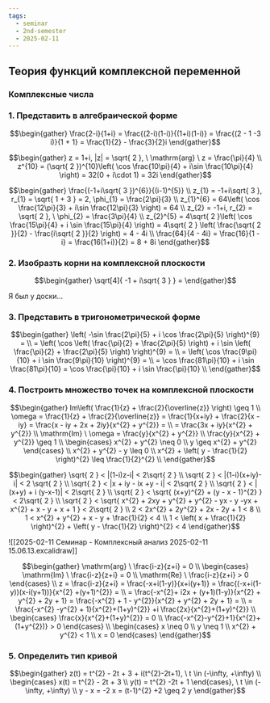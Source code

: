 ```yaml
---
tags:
  - seminar
  - 2nd-semester
  - 2025-02-11
---
```


## Теория функций комплексной переменной

### Комплексные числа

### 1. Представить в алгебраической форме

$$\begin{gather}
\frac{2-i}{1+i} = \frac{(2-i)(1-i)}{(1+i)(1-i)} = \frac{(2 - 1 -3 i)}{1 + 1} = \frac{1}{2} - \frac{3}{2}i
\end{gather}$$

$$\begin{gather}
z = 1+i, |z| = \sqrt{ 2 }, \ \mathrm{arg} \ z = \frac{\pi}{4} \\
z^{10} = (\sqrt{ 2 })^{10}\left( \cos \frac{10\pi}{4} + i\sin \frac{10\pi}{4} \right) = 32(0 + i\cdot 1) = 32i
\end{gather}$$

$$\begin{gather}
\frac{(-1+i\sqrt{ 3 })^{6}}{(i-1)^{5}} \\
z_{1} = -1+i\sqrt{ 3 }, r_{1} = \sqrt{ 1 + 3 } = 2, \phi_{1} = \frac{2\pi}{3} \\
z_{1}^{6} = 64\left( \cos \frac{12\pi}{3} + i\sin \frac{12\pi}{3} \right) = 64 \\
z_{2} = -1+i, r_{2} = \sqrt{ 2 }, \ \phi_{2} = \frac{3\pi}{4} \\
z_{2}^{5} = 4\sqrt{ 2 }\left( \cos \frac{15\pi}{4} + i \sin \frac{15\pi}{4} \right) = 4\sqrt{ 2 } \left( \frac{\sqrt{ 2 }}{2} - \frac{i\sqrt{ 2 }}{2} \right) = 4 - 4i \\
\frac{64}{4 - 4i} = \frac{16}{1 - i} = \frac{16(1+i)}{2} = 8 + 8i
\end{gather}$$

### 2. Изобразть корни на комплексной плоскости

$$\begin{gather}
\sqrt[4]{ -1 + i\sqrt{ 3 } } = 
\end{gather}$$

Я был у доски...

### 3. Представить в тригонометрической форме

$$\begin{gather}
\left( -\sin \frac{2\pi}{5} + i \cos \frac{2\pi}{5} \right)^{9} =  \\
= \left( \cos \left( \frac{\pi}{2} + \frac{2\pi}{5} \right) + i \sin \left( \frac{\pi}{2} + \frac{2\pi}{5} \right) \right)^{9} = \\
= \left( \cos \frac{9\pi}{10} + i \sin \frac{9\pi}{10} \right)^{9} = \\
= \cos \frac{81\pi}{10} + i \sin \frac{81\pi}{10} = \cos \frac{\pi}{10} + i \sin \frac{\pi}{10} \\
\end{gather}$$

### 4. Построить множество точек на комплексной плоскости

$$\begin{gather}
Im\left( \frac{1}{z} + \frac{2}{\overline{z}} \right) \geq 1 \\
\omega = \frac{1}{z} + \frac{2}{\overline{z}} = \frac{1}{x+iy} + \frac{2}{x - iy} = \frac{x - iy + 2x + 2iy}{x^{2} + y^{2}} = \\
= \frac{3x + iy}{x^{2} + y^{2}} \\
\mathrm{Im} \ \omega = \frac{y}{x^{2} + y^{2}} \\
\frac{y}{x^{2} + y^{2}} \geq 1 \\
\begin{cases}
x^{2} + y^{2} \neq 0 \\
y \geq x^{2} + y^{2} 
\end{cases} \\
x^{2} + y^{2} - y \leq 0 \\
x^{2} + \left( y - \frac{1}{2} \right)^{2} \leq \frac{1}{2}^{2} \\
\end{gather}$$

$$\begin{gather}
\sqrt{ 2 } < |(1-i)z-i| < 2\sqrt{ 2 } \\
\sqrt{ 2 } < |(1-i)(x+iy)-i| < 2 \sqrt{ 2 } \\
\sqrt{ 2 } < |x + iy - ix +y - i| < 2\sqrt{ 2 } \\
\sqrt{ 2 } < |(x+y) + i (y-x-1)| < 2\sqrt{ 2 } \\
\sqrt{ 2 } < \sqrt{ (x+y)^{2} + (y - x - 1)^{2} } < 2\sqrt{ 2 } \\
\sqrt{ 2 } < \sqrt{ x^{2} + 2xy + y^{2} + y^{2} - yx - y -yx + x^{2} + x - y + x + 1 } < 2\sqrt{ 2 } \\
2 < 2x^{2} + 2y^{2} + 2x - 2y + 1 < 8 \\
1 < x^{2} + y^{2} + x - y + \frac{1}{2} < 4 \\
1 < \left( x + \frac{1}{2} \right)^{2} + \left( y - \frac{1}{2} \right)^{2} < 4
\end{gather}$$

![[2025-02-11 Семинар - Комплексный анализ 2025-02-11 15.06.13.excalidraw]]

$$\begin{gather}
\mathrm{arg} \ \frac{i-z}{z+i} = 0 \\
\begin{cases}
\mathrm{Im} \ \frac{i-z}{z+i} = 0 \\
\mathrm{Re} \ \frac{i-z}{z+i} > 0
\end{cases} \\
z = \frac{i-z}{z+i} = \frac{-x+i(1-y)}{x+i(y+1)} = \frac{(-x+i(1-y))(x-i(y+1))}{x^{2} +(y+1)^{2}} = \\
= \frac{-x^{2}+ i2x + (y+1)(1-y)}{x^{2} + y^{2} + 2y + 1} = \frac{-x^{2} + 1 - y^{2}}{x^{2} + y^{2} + 2y + 1} =  \\ 
= \frac{-x^{2} -y^{2} + 1}{x^{2}+(1+y)^{2}} +i \frac{2x}{x^{2}+(1+y)^{2}} \\
\begin{cases}
\frac{x}{x^{2}+(1+y)^{2}} = 0 \\
\frac{-x^{2}-y^{2}+1}{x^{2}+(1+y^{2})} > 0
\end{cases} \\
\begin{cases}
x \neq 0 \\
y \neq 1 \\
x^{2} + y^{2} < 1 \\
x = 0
\end{cases}
\end{gather}$$

### 5. Определить тип кривой

$$\begin{gather}
z(t) = t^{2} - 2t + 3 + i(t^{2}-2t+1), \ t \in (-\infty, +\infty) \\
\begin{cases}
x(t) = t^{2} - 2t + 3 \\
y(t) = t^{2} -2t + 1
\end{cases}, \ t \in (-\infty, +\infty) \\
y - x = -2
x = (t-1)^{2} +2 \geq 2
y
\end{gather}$$